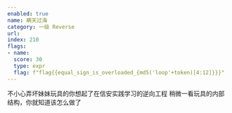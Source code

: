 ```yaml
---
enabled: true
name: 瞒天过海
category: 一级 Reverse
url: 
index: 210
flags:
- name:
  score: 30
  type: expr
  flag: f"flag{{equal_sign_is_overloaded_{md5('loop'+token)[4:12]}}}"
---
```

不小心弄坏妹妹玩具的你想起了在信安实践学习的逆向工程
稍微一看玩具的内部结构，你就知道该怎么做了
